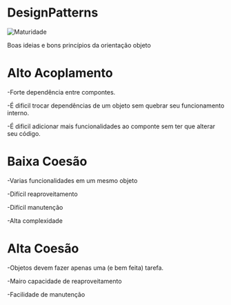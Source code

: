 # DesignPatterns
![Maturidade](https://github.com/thiagobritorocha/DesignPatterns/blob/master/dp.png) 

Boas ideias e bons princípios da orientação objeto

# Alto Acoplamento

-Forte dependência entre compontes.

-É dificil trocar dependências de um objeto sem quebrar seu funcionamento interno.

-É dificil adicionar mais funcionalidades ao componte sem ter que alterar seu código.


# Baixa Coesão

-Varias funcionalidades em um mesmo objeto

-Difícil reaproveitamento

-Difícil manutenção

-Alta complexidade

# Alta Coesão

-Objetos devem fazer apenas uma (e  bem feita) tarefa.

-Mairo capacidade de reaproveitamento

-Facilidade de manutenção 
